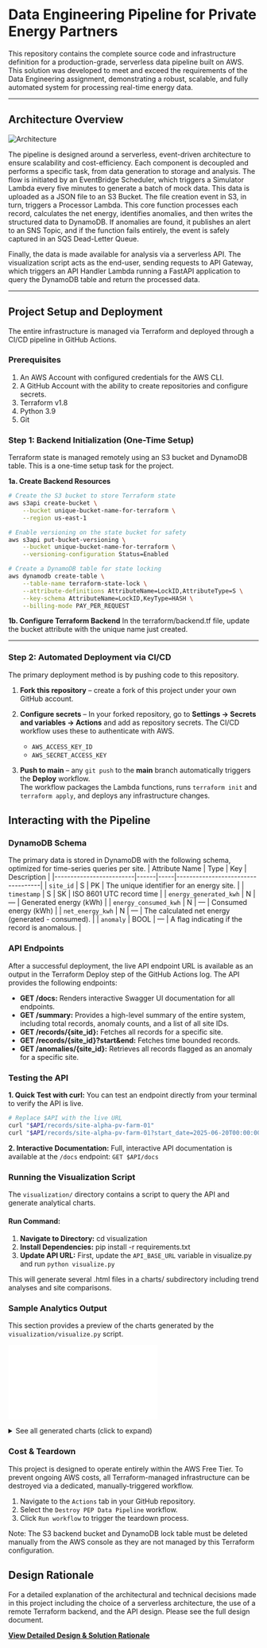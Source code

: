 # Data Engineering Pipeline for Private Energy Partners
This repository contains the complete source code and infrastructure definition for a production-grade, serverless data pipeline built on AWS. This solution was developed to meet and exceed the requirements of the Data Engineering assignment, demonstrating a robust, scalable, and fully automated system for processing real-time energy data.

---

## Architecture Overview

![Architecture](docs/pep-architecture.png)

The pipeline is designed around a serverless, event-driven architecture to ensure scalability and cost-efficiency. Each component is decoupled and performs a specific task, from data generation to storage and analysis. The flow is initiated by an EventBridge Scheduler, which triggers a Simulator Lambda every five minutes to generate a batch of mock data. This data is uploaded as a JSON file to an S3 Bucket. The file creation event in S3, in turn, triggers a Processor Lambda. This core function processes each record, calculates the net energy, identifies anomalies, and then writes the structured data to DynamoDB. If anomalies are found, it publishes an alert to an SNS Topic, and if the function fails entirely, the event is safely captured in an SQS Dead-Letter Queue.

Finally, the data is made available for analysis via a serverless API. The visualization script acts as the end-user, sending requests to API Gateway, which triggers an API Handler Lambda running a FastAPI application to query the DynamoDB table and return the processed data.

---

## Project Setup and Deployment

The entire infrastructure is managed via Terraform and deployed through a CI/CD pipeline in GitHub Actions.

### Prerequisites
1. An AWS Account with configured credentials for the AWS CLI.
2. A GitHub Account with the ability to create repositories and configure secrets.
3. Terraform v1.8
4. Python 3.9
5. Git

### Step 1: Backend Initialization (One-Time Setup)

Terraform state is managed remotely using an S3 bucket and DynamoDB table. This is a one-time setup task for the project.

**1a. Create Backend Resources**

```bash
# Create the S3 bucket to store Terraform state
aws s3api create-bucket \
    --bucket unique-bucket-name-for-terraform \
    --region us-east-1

# Enable versioning on the state bucket for safety
aws s3api put-bucket-versioning \
    --bucket unique-bucket-name-for-terraform \
    --versioning-configuration Status=Enabled

# Create a DynamoDB table for state locking
aws dynamodb create-table \
    --table-name terraform-state-lock \
    --attribute-definitions AttributeName=LockID,AttributeType=S \
    --key-schema AttributeName=LockID,KeyType=HASH \
    --billing-mode PAY_PER_REQUEST
```
**1b. Configure Terraform Backend**
In the terraform/backend.tf file, update the bucket attribute with the unique name just created.

---

### Step 2: Automated Deployment via CI/CD

The primary deployment method is by pushing code to this repository.
1. **Fork this repository** – create a fork of this project under your own GitHub account.  
2. **Configure secrets** – In your forked repository, go to **Settings → Secrets and variables → Actions** and add as repository secrets. The CI/CD workflow uses these to authenticate with AWS.
   * `AWS_ACCESS_KEY_ID`  
   * `AWS_SECRET_ACCESS_KEY` 

3. **Push to main** – any `git push` to the **main** branch automatically triggers the **Deploy** workflow.  
   The workflow packages the Lambda functions, runs `terraform init` and `terraform apply`, and deploys any infrastructure changes.

## Interacting with the Pipeline
### DynamoDB Schema
The primary data is stored in DynamoDB with the following schema, optimized for time-series queries per site.
| Attribute Name          | Type | Key | Description                       |
|-------------------------|------|-----|-----------------------------------|
| `site_id`               | S    | PK  | The unique identifier for an energy site.      |
| `timestamp`             | S    | SK  | ISO 8601 UTC record time           |
| `energy_generated_kwh`  | N    | —   | Generated energy (kWh)             |
| `energy_consumed_kwh`   | N    | —   | Consumed energy (kWh)              |
| `net_energy_kwh`        | N    | —   | The calculated net energy (generated - consumed).        |
| `anomaly`               | BOOL | —   | A flag indicating if the record is anomalous. |

### API Endpoints
After a successful deployment, the live API endpoint URL is available as an output in the Terraform Deploy step of the GitHub Actions log. The API provides the following endpoints:
* **GET /docs:** Renders interactive Swagger UI documentation for all endpoints.
* **GET /summary:** Provides a high-level summary of the entire system, including total records, anomaly counts, and a list of all site IDs.
* **GET /records/{site_id}:** Fetches all records for a specific site.
* **GET /records/{site_id}?start&end:** Fetches time bounded records.
* **GET /anomalies/{site_id}:** Retrieves all records flagged as an anomaly for a specific site.

### Testing the API
**1. Quick Test with curl:** You can test an endpoint directly from your terminal to verify the API is live. 
```bash
# Replace $API with the live URL
curl "$API/records/site-alpha-pv-farm-01"
curl "$API/records/site-alpha-pv-farm-01?start_date=2025-06-20T00:00:00Z&end_date=2025-06-25T23:59:59Z"
```
**2. Interactive Documentation:** Full, interactive API documentation is available at the `/docs` endpoint: `GET $API/docs`
### Running the Visualization Script
The `visualization/` directory contains a script to query the API and generate analytical charts.
#### Run Command:
1. **Navigate to Directory:** cd visualization
2. **Install Dependencies:** pip install -r requirements.txt
3. **Update API URL:** First, update the `API_BASE_URL` variable in visualize.py and run `python visualize.py`

This will generate several .html files in a charts/ subdirectory including trend analyses and site comparisons.

### Sample Analytics Output

This section provides a preview of the charts generated by the `visualization/visualize.py` script.

![Net Energy Comparison](visualization/charts/3_net_energy_comparison.html)

<details>
  <summary>See all generated charts (click to expand)</summary>
  
| Chart File Name | What it Shows |
| :--- | :--- |
| **`1_anomaly_distribution.html`** | A bar chart showing the total count of anomalies for each site, highlighting sites with frequent data issues. |
| **`2_energy_trends_{site_id}.html`** | A time-series line chart for each site, comparing its energy generation vs. consumption over time. |
| **`3_net_energy_comparison.html`**| A bar chart comparing the total net energy (generation - consumption) of each site, indicating overall "profitability". |
| **`4_site_efficiency.html`** | A bar chart comparing the operational efficiency of each site (energy retained vs. generated). |

*All interactive HTML files are saved in the `visualization/charts/` directory after the script is run. Open them in a browser to explore the data.*

</details>

### Cost & Teardown
This project is designed to operate entirely within the AWS Free Tier. To prevent ongoing AWS costs, all Terraform-managed infrastructure can be destroyed via a dedicated, manually-triggered workflow.

1. Navigate to the `Actions` tab in your GitHub repository.
2. Select the `Destroy PEP Data Pipeline` workflow.
3. Click `Run workflow` to trigger the teardown process.

Note: The S3 backend bucket and DynamoDB lock table must be deleted manually from the AWS console as they are not managed by this Terraform configuration.

## Design Rationale

For a detailed explanation of the architectural and technical decisions made in this project including the choice of a serverless architecture, the use of a remote Terraform backend, and the API design. Please see the full design document.

**[View Detailed Design & Solution Rationale](docs/design_decisions.md)**
